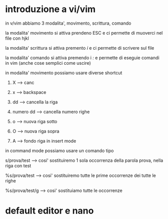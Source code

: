 # introduzione a vi/vim

in v/vim abbiamo 3 modalita', movimento, scrittura, comando

la modalita' movimento si attiva prendeno ESC e ci permette di muoverci nel file con hjkl

la modalita' scrittura si attiva premento *i* e ci permette di scrivere sul file

la modalita' comando si attiva premendo i *:* e permette di eseguie comandi in vim (anche cose semplici come uscire)



in modalita' movimento possiamo usare diverse shortcut

1. X --> canc

2. x --> backspace

3. dd --> cancella la riga

4. numero dd --> cancella numero righe

5. o --> nuova riga sotto

6. O --> nuova riga sopra

7. A --> fondo riga in insert mode



in command mode possiamo usare un comando tipo 

s/prova/test --> cosi' sostituiremo 1 sola occorrenza della parola prova, nella riga con test

%s/prova/test --> cosi' sostituiremo tutte le prime occorrenze dei tutte le righe 

%s/prova/test/g --> cosi' sostituiamo tutte le occorrenze



# default editor e nano
